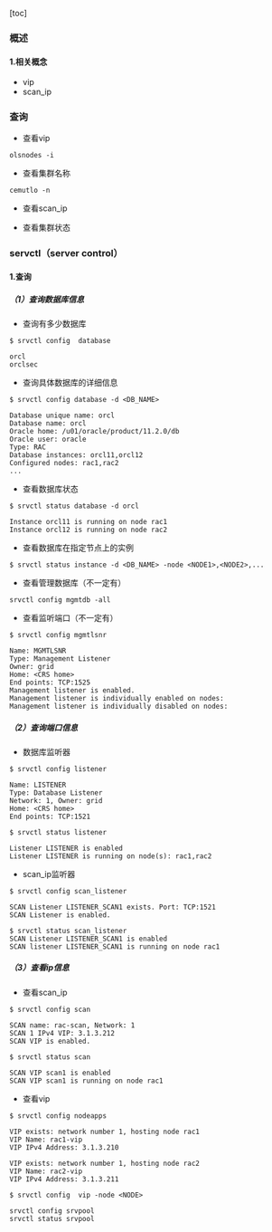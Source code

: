 [toc]

### 概述
#### 1.相关概念
* vip
* scan_ip

### 查询
* 查看vip
```shell
olsnodes -i
```
* 查看集群名称
```shell
cemutlo -n
```

* 查看scan_ip

* 查看集群状态

### servctl（server control）
#### 1.查询

##### （1）查询数据库信息
* 查询有多少数据库
```shell
$ srvctl config  database

orcl
orclsec
```

* 查询具体数据库的详细信息
```shell
$ srvctl config database -d <DB_NAME>

Database unique name: orcl
Database name: orcl
Oracle home: /u01/oracle/product/11.2.0/db
Oracle user: oracle
Type: RAC
Database instances: orcl11,orcl12
Configured nodes: rac1,rac2
...
```

* 查看数据库状态
```shell
$ srvctl status database -d orcl

Instance orcl11 is running on node rac1
Instance orcl12 is running on node rac2
```

* 查看数据库在指定节点上的实例
```shell
$ srvctl status instance -d <DB_NAME> -node <NODE1>,<NODE2>,...
```

* 查看管理数据库（不一定有）
```shell
srvctl config mgmtdb -all
```

* 查看监听端口（不一定有）
```shell
$ srvctl config mgmtlsnr

Name: MGMTLSNR
Type: Management Listener
Owner: grid
Home: <CRS home>
End points: TCP:1525
Management listener is enabled.
Management listener is individually enabled on nodes:
Management listener is individually disabled on nodes:
```

##### （2）查询端口信息
* 数据库监听器
```shell
$ srvctl config listener

Name: LISTENER
Type: Database Listener
Network: 1, Owner: grid
Home: <CRS home>
End points: TCP:1521

$ srvctl status listener

Listener LISTENER is enabled
Listener LISTENER is running on node(s): rac1,rac2
```

* scan_ip监听器
```shell
$ srvctl config scan_listener

SCAN Listener LISTENER_SCAN1 exists. Port: TCP:1521
SCAN Listener is enabled.

$ srvctl status scan_listener
SCAN Listener LISTENER_SCAN1 is enabled
SCAN listener LISTENER_SCAN1 is running on node rac1
```

##### （3）查看ip信息
* 查看scan_ip
```shell
$ srvctl config scan

SCAN name: rac-scan, Network: 1
SCAN 1 IPv4 VIP: 3.1.3.212
SCAN VIP is enabled.

$ srvctl status scan

SCAN VIP scan1 is enabled
SCAN VIP scan1 is running on node rac1
```

* 查看vip
```shell
$ srvctl config nodeapps

VIP exists: network number 1, hosting node rac1
VIP Name: rac1-vip
VIP IPv4 Address: 3.1.3.210

VIP exists: network number 1, hosting node rac2
VIP Name: rac2-vip
VIP IPv4 Address: 3.1.3.211

$ srvctl config  vip -node <NODE>
```

```shell
srvctl config srvpool
srvctl status srvpool
```
